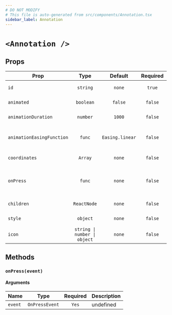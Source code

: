 ```yaml
---
# DO NOT MODIFY
# This file is auto-generated from src/components/Annotation.tsx
sidebar_label: Annotation
---
```


# `<Annotation />`

## Props

| Prop                      |             Type             |     Default     | Required | Description                                                          |
| ------------------------- | :--------------------------: | :-------------: | :------: | -------------------------------------------------------------------- |
| `id`                      |           `string`           |     `none`      |  `true`  | FIX ME NO DESCRIPTION                                                |
| `animated`                |          `boolean`           |     `false`     | `false`  | FIX ME NO DESCRIPTION                                                |
| `animationDuration`       |           `number`           |     `1000`      | `false`  | FIX ME NO DESCRIPTION                                                |
| `animationEasingFunction` |            `func`            | `Easing.linear` | `false`  | FIX ME NO DESCRIPTION<br/>_signature:_`(x:number) => number`         |
| `coordinates`             |           `Array`            |     `none`      | `false`  | FIX ME NO DESCRIPTION                                                |
| `onPress`                 |            `func`            |     `none`      | `false`  | FIX ME NO DESCRIPTION<br/>_signature:_`(event:OnPressEvent) => void` |
| `children`                |         `ReactNode`          |     `none`      | `false`  | FIX ME NO DESCRIPTION                                                |
| `style`                   |           `object`           |     `none`      | `false`  | FIX ME NO DESCRIPTION                                                |
| `icon`                    | `string \| number \| object` |     `none`      | `false`  | FIX ME NO DESCRIPTION                                                |

## Methods

### `onPress(event)`

#### Arguments

| Name    |      Type      | Required | Description |
| ------- | :------------: | :------: | ----------- |
| `event` | `OnPressEvent` |  `Yes`   | undefined   |
